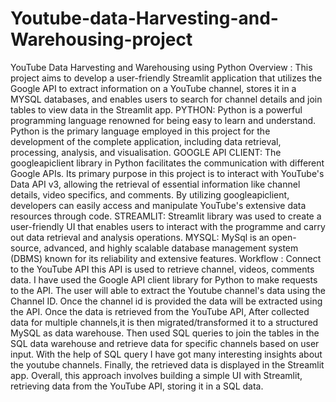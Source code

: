 # Youtube-data-Harvesting-and-Warehousing-project
YouTube Data Harvesting and Warehousing using Python
Overview :  This project aims to develop a user-friendly Streamlit application that utilizes the Google API to extract information on a YouTube channel, stores it in a  MYSQL databases, and enables users to search for channel details and join tables to view data in the Streamlit app.
PYTHON: Python is a powerful programming language renowned for being easy to learn and understand. Python is the primary language employed in this project for the development of the complete application, including data retrieval, processing, analysis, and visualisation.
GOOGLE API CLIENT: The googleapiclient library in Python facilitates the communication with different Google APIs. Its primary purpose in this project is to interact with YouTube's Data API v3, allowing the retrieval of essential information like channel details, video specifics, and comments. By utilizing googleapiclient, developers can easily access and manipulate YouTube's extensive data resources through code.
STREAMLIT: Streamlit library was used to create a user-friendly UI that enables users to interact with the programme and carry out data retrieval and analysis operations.
MYSQL: MySql is an open-source, advanced, and highly scalable database management system (DBMS) known for its reliability and extensive features.
Workflow : 
Connect to the YouTube API this API is used to retrieve channel, videos, comments data. I have used the Google API client library for Python to make requests to the API. The user will able to extract the Youtube channel's data using the Channel ID. Once the channel id is provided the data will be extracted using the API. Once the data is retrieved from the YouTube API, After collected data for multiple channels,it is then migrated/transformed it to a structured MySQL as data warehouse. Then used SQL queries to join the tables in the SQL data warehouse and retrieve data for specific channels based on user input. With the help of SQL query I have got many interesting insights about the youtube channels. Finally, the retrieved data is displayed in the Streamlit app. Overall, this approach involves building a simple UI with Streamlit, retrieving data from the YouTube API, storing it in a SQL data.
